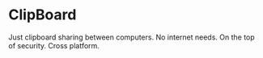 # ClipBoard
Just clipboard sharing between computers. No internet needs. On the top of security. Cross platform.
